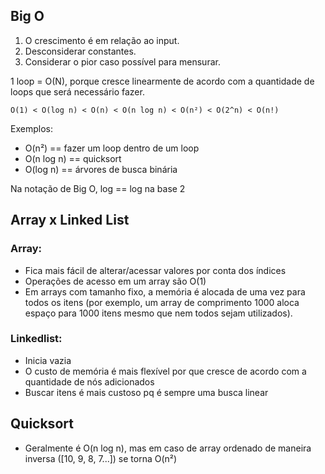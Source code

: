 ## Big O

1. O crescimento é em relação ao input.
2. Desconsiderar constantes.
3. Considerar o pior caso possível para mensurar.

1 loop = O(N), porque cresce linearmente de acordo com a quantidade de loops que será necessário fazer.

```
O(1) < O(log n) < O(n) < O(n log n) < O(n²) < O(2^n) < O(n!)
```

Exemplos:
* O(n²) == fazer um loop dentro de um loop
* O(n log n) == quicksort
* O(log n) == árvores de busca binária

Na notação de Big O, log == log na base 2

## Array x Linked List

### Array:
* Fica mais fácil de alterar/acessar valores por conta dos índices
* Operações de acesso em um array são O(1)
* Em arrays com tamanho fixo, a memória é alocada de uma vez para todos os itens (por exemplo, 
um array de comprimento 1000 aloca espaço para 1000 itens mesmo que nem todos sejam utilizados).

### Linkedlist:
* Inicia vazia
* O custo de memória é mais flexível por que cresce de acordo com a quantidade de nós adicionados
* Buscar itens é mais custoso pq é sempre uma busca linear

## Quicksort

* Geralmente é O(n log n), mas em caso de array ordenado de maneira inversa ([10, 9, 8, 7...]) se torna O(n²) 